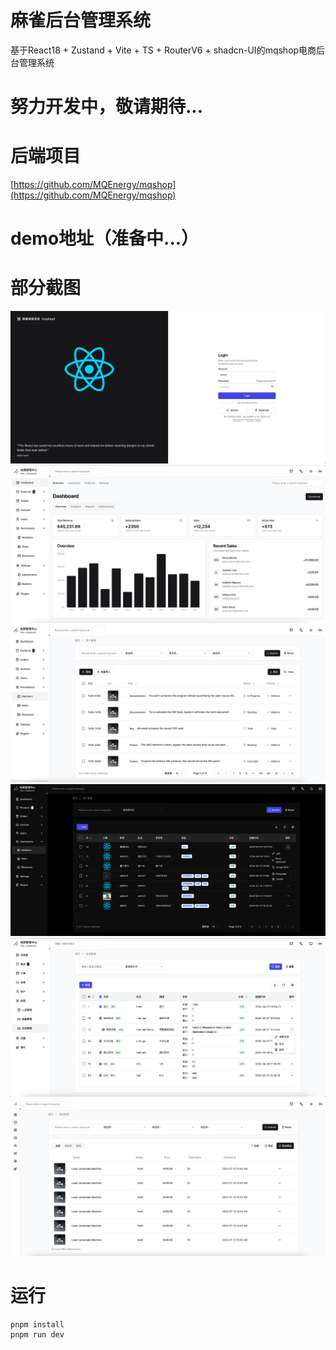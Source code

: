 # 麻雀后台管理系统
基于React18 + Zustand + Vite + TS + RouterV6 + shadcn-UI的mqshop电商后台管理系统

# 努力开发中，敬请期待...

# 后端项目
[https://github.com/MQEnergy/mqshop](https://github.com/MQEnergy/mqshop)

# demo地址（准备中...）

# 部分截图
<p align="center" style="text-align: center">
<img src="screenshot/login.png" />
<img src="screenshot/dashboard.png" />
<img src="screenshot/list.png" />
<img src="screenshot/list1.png" />
<img src="screenshot/list2.png" />
<img src="screenshot/sider.png" />
</p>


# 运行
```shell
pnpm install
pnpm run dev
```
